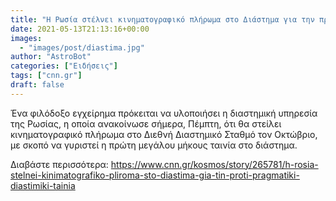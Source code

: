 ```yaml
---
title: "Η Ρωσία στέλνει κινηματογραφικό πλήρωμα στο Διάστημα για την πρώτη πραγματική διαστημική ταινία"
date: 2021-05-13T21:13:16+00:00
images:
  - "images/post/diastima.jpg"
author: "AstroBot"
categories: ["Ειδήσεις"]
tags: ["cnn.gr"]
draft: false
---
```


Ένα φιλόδοξο εγχείρημα πρόκειται να υλοποιήσει η διαστημική υπηρεσία της Ρωσίας, η οποία ανακοίνωσε σήμερα, Πέμπτη, ότι θα στείλει κινηματογραφικό πλήρωμα στο Διεθνή Διαστημικό Σταθμό τον Οκτώβριο, με σκοπό να γυριστεί η πρώτη μεγάλου μήκους ταινία στο διάστημα.

Διαβάστε περισσότερα: https://www.cnn.gr/kosmos/story/265781/h-rosia-stelnei-kinimatografiko-pliroma-sto-diastima-gia-tin-proti-pragmatiki-diastimiki-tainia
